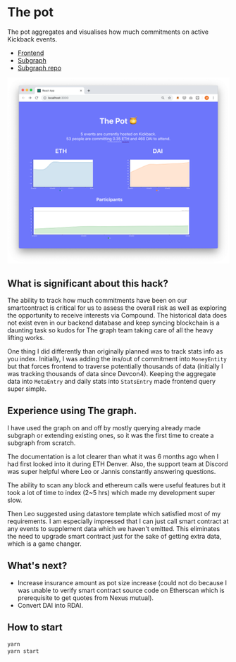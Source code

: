 # The pot

The pot aggregates and visualises how much commitments on active Kickback events.

- [Frontend](http://pot.kickback.events)
- [Subgraph](https://thegraph.com/explorer/subgraph/makoto/deployer)
- [Subgraph repo](https://github.com/makoto/deployer)

![screenshot](/screenshot.png?raw=true "Screenshot")


## What is significant about this hack?

The ability to track how much commitments have been on our smartcontract is critical for us to assess the overall risk as well as exploring the opportunity to receive interests via Compound.
The historical data does not exist even in our backend database and keep syncing blockchain is a daunting task so kudos for The graph team taking care of all the heavy lifting works.

One thing I did differently than originally planned was to track stats info as you index.
Initially,   I was adding the ins/out of commitment into `MoneyEntity` but that forces frontend to traverse potentially thousands of data (initially I was tracking thousands of data since Devcon4). Keeping the aggregate data into `MetaEntry` and daily stats into `StatsEntry` made frontend query super simple.

## Experience using The graph.

I have used the graph on and off by mostly querying already made subgraph or extending existing ones, so it was the first time to create a subgraph from scratch.

The documentation is a lot clearer than what it was 6 months ago when I had first looked into it during ETH Denver. Also, the support team at Discord was super helpful where Leo or Jannis constantly answering questions.

The ability to scan any block and ethereum calls were useful features but it took a lot of time to index (2~5 hrs) which made my development super slow.

Then Leo suggested using datastore template which satisfied most of my requirements. I am especially impressed that I can just call smart contract at any events to supplement data which we haven't emitted. This eliminates the need to upgrade smart contract just for the sake of getting extra data, which is a game changer.

## What's next?

- Increase insurance amount as pot size increase (could not do because I was unable to verify smart contract source code on Etherscan which is prerequisite to get quotes from Nexus mutual).
- Convert DAI into RDAI.

## How to start

```
yarn
yarn start
```